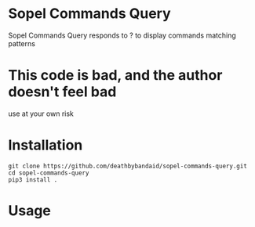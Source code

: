 # Sopel Commands Query

Sopel Commands Query responds to ? to display commands matching patterns

# This code is bad, and the author doesn't feel bad
use at your own risk

# Installation
````
git clone https://github.com/deathbybandaid/sopel-commands-query.git
cd sopel-commands-query
pip3 install .
````

# Usage
